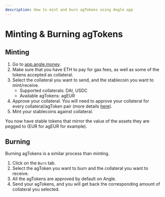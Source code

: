 ```yaml
---
description: How to mint and burn agTokens using Angle app
---
```


# Minting & Burning agTokens

## Minting

1. Go to [app.angle.money](https://app.angle.money).
2. Make sure that you have ETH to pay for gas fees, as well as some of the tokens accepted as collateral.
3. Select the collateral you want to send, and the stablecoin you want to mint/receive.
   - Supported collaterals: DAI, USDC
   - Available agTokens: agEUR
4. Approve your collateral. You will need to approve your collateral for every collateral/agToken pair (more details [here](app-faq.md)).
5. Mint your stablecoins against collateral.

You now have stable tokens that mirror the value of the assets they are pegged to (EUR for agEUR for example).

## Burning

Burning agTokens is a similar process than minting.

1. Click on the `Burn` tab.
2. Select the agToken you want to burn and the collateral you want to receive.
3. All the agTokens are approved by default on Angle.
4. Send your agTokens, and you will get back the corresponding amount of collateral you selected.
